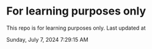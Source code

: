 # For learning purposes only
This repo is for learning purposes only.
Last updated at

Sunday, July 7, 2024 7:29:15 AM

